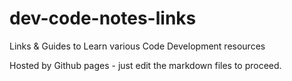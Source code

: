 # dev-code-notes-links
Links & Guides to Learn various Code Development resources

Hosted by Github pages - just edit the markdown files to proceed.
